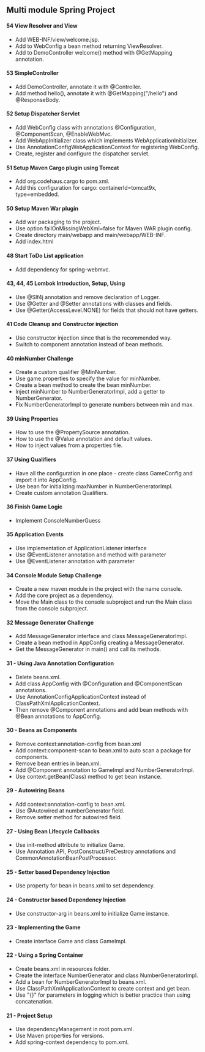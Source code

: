 Multi module Spring Project
---------------------------

#### 54 View Resolver and View
* Add WEB-INF/view/welcome.jsp.
* Add to WebConfig a bean method returning ViewResolver.
* Add to DemoController welcome() method with @GetMapping annotation.

#### 53 SimpleController
* Add DemoController, annotate it with @Controller.
* Add method hello(), annotate it with @GetMapping("/hello") and @ResponseBody.

#### 52 Setup Dispatcher Servlet
* Add WebConfig class with annotations @Configuration, @ComponentScan, @EnableWebMvc.
* Add WebAppInitializer class which implements WebApplicationInitializer.
* Use AnnotationConfigWebApplicationContext for registering WebConfig.
* Create, register and configure the dispatcher servlet.

#### 51 Setup Maven Cargo plugin using Tomcat
* Add org.codehaus.cargo to pom.xml.
* Add this configuration for cargo: containerId=tomcat9x, type=embedded.

#### 50 Setup Maven War plugin
* Add war packaging to the project.
* Use option failOnMissingWebXml=false for Maven WAR plugin config.
* Create directory main/webapp and main/webapp/WEB-INF.
* Add index.html

#### 48 Start ToDo List application
* Add dependency for spring-webmvc.

#### 43, 44, 45 Lombok Introduction, Setup, Using
* Use @Slf4j annotation and remove declaration of Logger.
* Use @Getter and @Setter annotations with classes and fields.
* Use @Getter(AccessLevel.NONE) for fields that should not have getters.

#### 41 Code Cleanup and Constructor injection
* Use constructor injection since that is the recommended way.
* Switch to component annotation instead of bean methods.

#### 40 minNumber Challenge
* Create a custom qualifier @MinNumber.
* Use game.properties to specify the value for minNumber.
* Create a bean method to create the bean minNumber.
* Inject minNumber to NumberGeneratorImpl, add a getter to NumberGenerator.
* Fix NumberGeneratorImpl to generate numbers between min and max.

#### 39 Using Properties
* How to use the @PropertySource annotation.
* How to use the @Value annotation and default values.
* How to inject values from a properties file.

#### 37 Using Qualifiers
* Have all the configuration in one place - create class GameConfig and import it into AppConfig.
* Use bean for initializing maxNumber in NumberGeneratorImpl.
* Create custom annotation Qualifiers.

#### 36 Finish Game Logic
* Implement ConsoleNumberGuess

#### 35 Application Events
* Use implementation of ApplicationListener interface
* Use @EventListener annotation and method with parameter
* Use @EventListener annotation with parameter

#### 34 Console Module Setup Challenge
* Create a new maven module in the project with the name console.
* Add the core project as a dependency.
* Move the Main class to the console subproject and run the Main class from the console subproject.

#### 32 Message Generator Challenge
* Add MessageGenerator interface and class MessageGeneratorImpl.
* Create a bean method in AppConfig creating a MessageGenerator.
* Get the MessageGenerator in main() and call its methods.

#### 31 - Using Java Annotation Configuration
* Delete beans.xml.
* Add class AppConfig with @Configuration and @ComponentScan annotations.
* Use AnnotationConfigApplicationContext instead of ClassPathXmlApplicationContext.
* Then remove @Component annotations and add bean methods with @Bean annotations to AppConfig.

#### 30 - Beans as Components
* Remove context:annotation-config from bean.xml
* Add context:component-scan to bean.xml to auto scan a package for components.
* Remove bean entries in bean.xml.
* Add @Component annotation to GameImpl and NumberGeneratorImpl.
* Use context.getBean(Class) method to get bean instance.

#### 29 - Autowiring Beans
* Add context:annotation-config to bean.xml.
* Use @Autowired at numberGenerator field.
* Remove setter method for autowired field.

#### 27 - Using Bean Lifecycle Callbacks
* Use init-method attribute to initialize Game.
* Use Annotation API, PostConstruct/PreDestroy annotations and CommonAnnotationBeanPostProcessor.
 
#### 25 - Setter based Dependency Injection
* Use property for bean in beans.xml to set dependency.

#### 24 - Constructor based Dependency Injection
* Use constructor-arg in beans.xml to initialize Game instance.

#### 23 - Implementing the Game
* Create interface Game and class GameImpl.

#### 22 - Using a Spring Container
* Create beans.xml in resources folder.
* Create the interface NumberGenerator and class NumberGeneratorImpl.
* Add a bean for NumberGeneratorImpl to beans.xml.
* Use ClassPathXmlApplicationContext to create context and get bean.
* Use "{}" for parameters in logging which is better practice than using concatenation. 

#### 21 - Project Setup
* Use dependencyManagement in root pom.xml.
* Use Maven properties for versions.
* Add spring-context dependency to pom.xml.
